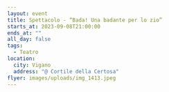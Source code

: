 ```yaml
---
layout: event
title: Spettacolo - “Bada! Una badante per lo zio”
starts_at: 2023-09-08T21:00:00
ends_at: ""
all_day: false
tags:
  - Teatro
location:
  city: Vigano
  address: "@ Cortile della Certosa"
flyer: images/uploads/img_1413.jpeg
---
```

